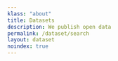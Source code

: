 ```yaml
---
klass: "about"
title: Datasets
description: We publish open data
permalink: /dataset/search
layout: dataset
noindex: true
---
```

